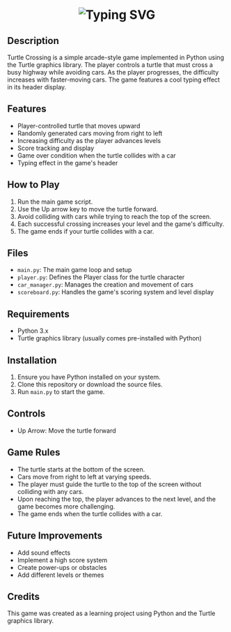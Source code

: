 <h1 align="center">
  <img src="https://readme-typing-svg.demolab.com?font=Courier+New&size=30&duration=3000&pause=1000&color=00FF00&center=true&vCenter=true&width=600&height=70&lines=Turtle+Crossing+Game+🐢🚗!;Can+you+cross+safely%3F;Dodge+the+cars+and+win!" alt="Typing SVG" />
</h1>

## Description 
Turtle Crossing is a simple arcade-style game implemented in Python using the Turtle graphics library. The player controls a turtle that must cross a busy highway while avoiding cars. As the player progresses, the difficulty increases with faster-moving cars. The game features a cool typing effect in its header display.

## Features
- Player-controlled turtle that moves upward
- Randomly generated cars moving from right to left
- Increasing difficulty as the player advances levels
- Score tracking and display
- Game over condition when the turtle collides with a car
- Typing effect in the game's header

## How to Play
1. Run the main game script.
2. Use the Up arrow key to move the turtle forward.
3. Avoid colliding with cars while trying to reach the top of the screen.
4. Each successful crossing increases your level and the game's difficulty.
5. The game ends if your turtle collides with a car.

## Files
- `main.py`: The main game loop and setup
- `player.py`: Defines the Player class for the turtle character
- `car_manager.py`: Manages the creation and movement of cars
- `scoreboard.py`: Handles the game's scoring system and level display

## Requirements
- Python 3.x
- Turtle graphics library (usually comes pre-installed with Python)

## Installation
1. Ensure you have Python installed on your system.
2. Clone this repository or download the source files.
3. Run `main.py` to start the game.

## Controls
- Up Arrow: Move the turtle forward

## Game Rules
- The turtle starts at the bottom of the screen.
- Cars move from right to left at varying speeds.
- The player must guide the turtle to the top of the screen without colliding with any cars.
- Upon reaching the top, the player advances to the next level, and the game becomes more challenging.
- The game ends when the turtle collides with a car.

## Future Improvements
- Add sound effects
- Implement a high score system
- Create power-ups or obstacles
- Add different levels or themes

## Credits
This game was created as a learning project using Python and the Turtle graphics library.
